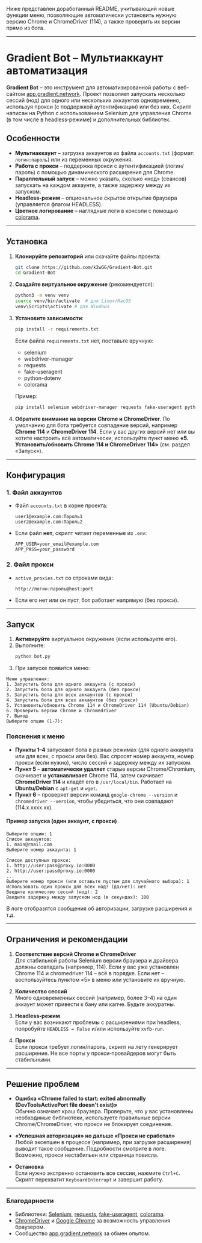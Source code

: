 Ниже представлен доработанный README, учитывающий новые функции меню, позволяющие автоматически установить нужную версию Chrome и ChromeDriver (114), а также проверить их версии прямо из бота.

---

# Gradient Bot – Мультиаккаунт автоматизация

**Gradient Bot** – это инструмент для автоматизированной работы с веб-сайтом [app.gradient.network](https://app.gradient.network/signup?code=AP28FQ). Проект позволяет запускать несколько сессий (нод) для одного или нескольких аккаунтов одновременно, используя прокси (с поддержкой аутентификации) или без них. Скрипт написан на Python с использованием Selenium для управления Chrome (в том числе в headless‑режиме) и дополнительных библиотек.

## Особенности

- **Мультиаккаунт** – загрузка аккаунтов из файла `accounts.txt` (формат: `логин:пароль`) или из переменных окружения.
- **Работа с прокси** – поддержка прокси с аутентификацией (логин/пароль) с помощью динамического расширения для Chrome.
- **Параллельный запуск** – можно указать, сколько «нод» (сеансов) запускать на каждом аккаунте, а также задержку между их запуском.
- **Headless-режим** – опциональное скрытое открытие браузера (управляется флагом HEADLESS).
- **Цветное логирование** – наглядные логи в консоли с помощью [colorama](https://pypi.org/project/colorama/).

---

## Установка

1. **Клонируйте репозиторий** или скачайте файлы проекта:
   ```bash
   git clone https://github.com/k2wGG/Gradient-Bot.git
   cd Gradient-Bot
   ```

2. **Создайте виртуальное окружение** (рекомендуется):
   ```bash
   python3 -m venv venv
   source venv/bin/activate  # для Linux/MacOS
   venv\Scripts\activate # для Windows
   ```

3. **Установите зависимости**:
   ```bash
   pip install -r requirements.txt
   ```
   Если файла `requirements.txt` нет, поставьте вручную:
   - selenium  
   - webdriver-manager  
   - requests  
   - fake-useragent  
   - python-dotenv  
   - colorama  

   Пример:
   ```bash
   pip install selenium webdriver-manager requests fake-useragent python-dotenv colorama
   ```

4. **Обратите внимание на версии Chrome и ChromeDriver**. По умолчанию для бота требуется совпадение версий, например **Chrome 114** и **ChromeDriver 114**. Если у вас других версий нет или вы хотите настроить всё автоматически, используйте пункт меню **«5. Установить/обновить Chrome 114 и ChromeDriver 114»** (см. раздел «Запуск»).

---

## Конфигурация

### 1. Файл аккаунтов

- Файл `accounts.txt` в корне проекта:
  ```
  user1@example.com:Пароль1
  user2@example.com:Пароль2
  ```
- Если файл **нет**, скрипт читает переменные из `.env`:
  ```
  APP_USER=your_email@example.com
  APP_PASS=your_password
  ```

### 2. Файл прокси

- `active_proxies.txt` со строками вида:
  ```
  http://логин:пароль@host:port
  ```
- Если его нет или он пуст, бот работает напрямую (без прокси).

---

## Запуск

1. **Активируйте** виртуальное окружение (если используете его).
2. Выполните:
   ```bash
   python bot.py
   ```
3. При запуске появится меню:

```
Меню управления:
1. Запустить бота для одного аккаунта (с прокси)
2. Запустить бота для одного аккаунта (без прокси)
3. Запустить бота для всех аккаунтов (с прокси)
4. Запустить бота для всех аккаунтов (без прокси)
5. Установить/обновить Chrome 114 и ChromeDriver 114 (Ubuntu/Debian)
6. Проверить версии Chrome и Chromedriver
7. Выход
Выберите опцию (1-7):
```

### Пояснения к меню

- **Пункты 1–4** запускают бота в разных режимах (для одного аккаунта или для всех, с прокси или без). Вас спросят номер аккаунта, номер прокси (если нужно), число сессий и задержку между их запуском.
- **Пункт 5** – **автоматически удаляет** старые версии Chrome/Chromium, скачивает и **устанавливает** Chrome 114, затем скачивает **ChromeDriver 114** и кладёт его в `/usr/local/bin`. Работает на **Ubuntu/Debian** с `apt-get` и `wget`.
- **Пункт 6** – проверяет версии команд `google-chrome --version` и `chromedriver --version`, чтобы убедиться, что они совпадают (114.x.xxxx.xx).

#### Пример запуска (один аккаунт, с прокси)

```
Выберите опцию: 1
Список аккаунтов:
1. main@rmail.com
Выберите номер аккаунта: 1

Список доступных прокси:
1. http://user:pass@proxy.io:0000
2. http://user:pass@proxy.io:0000
...
Выберите номер прокси (или оставьте пустым для случайного выбора): 1
Использовать один прокси для всех нод? (да/нет): нет
Введите количество сессий (нод): 2
Введите задержку между запуском нод (в секундах): 100
```

В логе отобразятся сообщения об авторизации, загрузке расширения и т.д.

---

## Ограничения и рекомендации

1. **Соответствие версий Chrome и ChromeDriver**  
   Для стабильной работы Selenium версии браузера и драйвера должны совпадать (например, 114). Если у вас уже установлен Chrome 114 и chromedriver 114 – всё в порядке. Если нет – воспользуйтесь пунктом «5» в меню или установите их вручную.

2. **Количество сессий**  
   Много одновременных сессий (например, более 3–4) на один аккаунт может привести к бану или капче. Будьте аккуратны.

3. **Headless‑режим**  
   Если у вас возникают проблемы с расширениями при headless, попробуйте `HEADLESS = False` и/или используйте `xvfb-run`.

4. **Прокси**  
   Если прокси требует логин/пароль, скрипт на лету генерирует расширение. Не все порты у прокси‑провайдеров могут быть стабильными.

---

## Решение проблем

- **Ошибка «Chrome failed to start: exited abnormally (DevToolsActivePort file doesn't exist)»**  
  Обычно означает краш браузера. Проверьте, что у вас установлены необходимые библиотеки, используете правильные версии Chrome/ChromeDriver, что прокси не блокирует соединение.

- **«Успешная авторизация» но дальше «Прокси не сработал»**  
  Любой эксепшен в процессе (например, при загрузке расширения) выводит такое сообщение. Подробности смотрите в логе. Возможно, прокси нестабильен или страница повисла.

- **Остановка**  
  Если нужно экстренно остановить все сессии, нажмите `Ctrl+C`. Скрипт перехватит `KeyboardInterrupt` и завершит работу.

---

### Благодарности

- Библиотеки: [Selenium](https://www.selenium.dev/), [requests](https://pypi.org/project/requests/), [fake-useragent](https://pypi.org/project/fake-useragent/), [colorama](https://pypi.org/project/colorama/).
- [ChromeDriver](https://chromedriver.chromium.org/) и [Google Chrome](https://www.google.com/chrome/) за возможность управления браузером.
- Сообщество [app.gradient.network](https://app.gradient.network/signup?code=AP28FQ) за обмен опытом.
